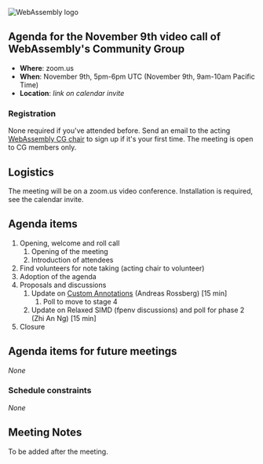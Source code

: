 ![WebAssembly logo](/images/WebAssembly.png)

## Agenda for the November 9th video call of WebAssembly's Community Group

- **Where**: zoom.us
- **When**: November 9th, 5pm-6pm UTC (November 9th, 9am-10am Pacific Time)
- **Location**: *link on calendar invite*

### Registration

None required if you've attended before. Send an email to the acting [WebAssembly CG chair](mailto:webassembly-cg-chair@chromium.org)
to sign up if it's your first time. The meeting is open to CG members only.

## Logistics

The meeting will be on a zoom.us video conference.
Installation is required, see the calendar invite.

## Agenda items

1. Opening, welcome and roll call
    1. Opening of the meeting
    1. Introduction of attendees
1. Find volunteers for note taking (acting chair to volunteer)
1. Adoption of the agenda
1. Proposals and discussions
    1. Update on [Custom Annotations](https://github.com/WebAssembly/annotations/) (Andreas Rossberg) [15 min]
       1. Poll to move to stage 4
    1. Update on Relaxed SIMD (fpenv discussions) and poll for phase 2 (Zhi An Ng) [15 min]
1. Closure

## Agenda items for future meetings

*None*

### Schedule constraints

*None*

## Meeting Notes

To be added after the meeting.
